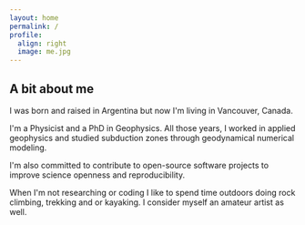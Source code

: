 ```yaml
---
layout: home
permalink: /
profile:
  align: right
  image: me.jpg
---
```


## A bit about me

I was born and raised in Argentina but now I'm living in Vancouver, Canada.

I'm a Physicist and a PhD in Geophysics.
All those years, I worked in applied geophysics and
studied subduction zones through geodynamical
numerical modeling.

I'm also committed to contribute to open-source software projects to improve
science openness and reproducibility.

When I'm not researching or coding I like to spend time outdoors doing rock
climbing, trekking and or kayaking.
I consider myself an amateur artist as well.
